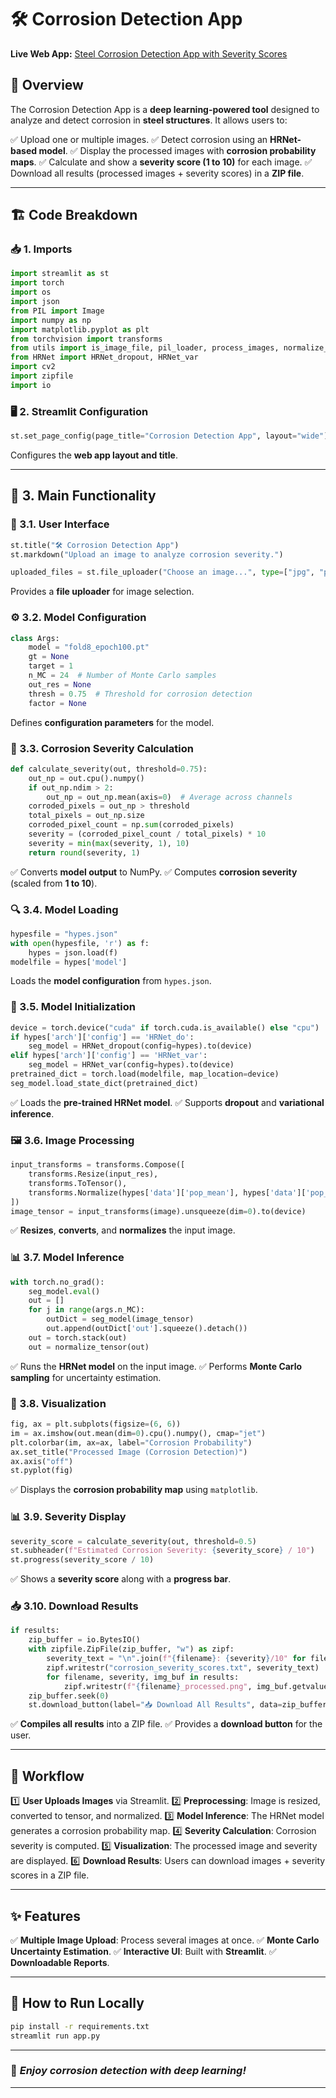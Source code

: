 # 🛠️ Corrosion Detection App

**Live Web App:** [Steel Corrosion Detection App with Severity Scores](https://huggingface.co/spaces/rey1995/Steel_Corrosion_Detection_App_with_Severity_Scores)

## 📌 Overview
The Corrosion Detection App is a **deep learning-powered tool** designed to analyze and detect corrosion in **steel structures**. It allows users to:

✅ Upload one or multiple images.
✅ Detect corrosion using an **HRNet-based model**.
✅ Display the processed images with **corrosion probability maps**.
✅ Calculate and show a **severity score (1 to 10)** for each image.
✅ Download all results (processed images + severity scores) in a **ZIP file**.

---
## 🏗️ Code Breakdown

### 📥 1. Imports
```python
import streamlit as st
import torch
import os
import json
from PIL import Image
import numpy as np
import matplotlib.pyplot as plt
from torchvision import transforms
from utils import is_image_file, pil_loader, process_images, normalize_tensor
from HRNet import HRNet_dropout, HRNet_var
import cv2
import zipfile
import io
```
### 🖥️ 2. Streamlit Configuration
```python
st.set_page_config(page_title="Corrosion Detection App", layout="wide")
```
Configures the **web app layout and title**.

---
## 🎯 3. Main Functionality

### 📂 3.1. User Interface
```python
st.title("🛠️ Corrosion Detection App")
st.markdown("Upload an image to analyze corrosion severity.")

uploaded_files = st.file_uploader("Choose an image...", type=["jpg", "png", "jpeg"], accept_multiple_files=True)
```
Provides a **file uploader** for image selection.

### ⚙️ 3.2. Model Configuration
```python
class Args:
    model = "fold8_epoch100.pt"
    gt = None
    target = 1
    n_MC = 24  # Number of Monte Carlo samples
    out_res = None
    thresh = 0.75  # Threshold for corrosion detection
    factor = None
```
Defines **configuration parameters** for the model.

### 🧮 3.3. Corrosion Severity Calculation
```python
def calculate_severity(out, threshold=0.75):
    out_np = out.cpu().numpy()
    if out_np.ndim > 2:
        out_np = out_np.mean(axis=0)  # Average across channels
    corroded_pixels = out_np > threshold
    total_pixels = out_np.size
    corroded_pixel_count = np.sum(corroded_pixels)
    severity = (corroded_pixel_count / total_pixels) * 10
    severity = min(max(severity, 1), 10)
    return round(severity, 1)
```
✅ Converts **model output** to NumPy.
✅ Computes **corrosion severity** (scaled from **1 to 10**).

### 🔍 3.4. Model Loading
```python
hypesfile = "hypes.json"
with open(hypesfile, 'r') as f:
    hypes = json.load(f)
modelfile = hypes['model']
```
Loads the **model configuration** from `hypes.json`.

### 🚀 3.5. Model Initialization
```python
device = torch.device("cuda" if torch.cuda.is_available() else "cpu")
if hypes['arch']['config'] == 'HRNet_do':
    seg_model = HRNet_dropout(config=hypes).to(device)
elif hypes['arch']['config'] == 'HRNet_var':
    seg_model = HRNet_var(config=hypes).to(device)
pretrained_dict = torch.load(modelfile, map_location=device)
seg_model.load_state_dict(pretrained_dict)
```
✅ Loads the **pre-trained HRNet model**.
✅ Supports **dropout** and **variational inference**.

### 🖼️ 3.6. Image Processing
```python
input_transforms = transforms.Compose([
    transforms.Resize(input_res),
    transforms.ToTensor(),
    transforms.Normalize(hypes['data']['pop_mean'], hypes['data']['pop_std0'])
])
image_tensor = input_transforms(image).unsqueeze(dim=0).to(device)
```
✅ **Resizes**, **converts**, and **normalizes** the input image.

### 📊 3.7. Model Inference
```python
with torch.no_grad():
    seg_model.eval()
    out = []
    for j in range(args.n_MC):
        outDict = seg_model(image_tensor)
        out.append(outDict['out'].squeeze().detach())
    out = torch.stack(out)
    out = normalize_tensor(out)
```
✅ Runs the **HRNet model** on the input image.
✅ Performs **Monte Carlo sampling** for uncertainty estimation.

### 🎨 3.8. Visualization
```python
fig, ax = plt.subplots(figsize=(6, 6))
im = ax.imshow(out.mean(dim=0).cpu().numpy(), cmap="jet")
plt.colorbar(im, ax=ax, label="Corrosion Probability")
ax.set_title("Processed Image (Corrosion Detection)")
ax.axis("off")
st.pyplot(fig)
```
✅ Displays the **corrosion probability map** using `matplotlib`.

### 📊 3.9. Severity Display
```python
severity_score = calculate_severity(out, threshold=0.5)
st.subheader(f"Estimated Corrosion Severity: {severity_score} / 10")
st.progress(severity_score / 10)
```
✅ Shows a **severity score** along with a **progress bar**.

### 📥 3.10. Download Results
```python
if results:
    zip_buffer = io.BytesIO()
    with zipfile.ZipFile(zip_buffer, "w") as zipf:
        severity_text = "\n".join(f"{filename}: {severity}/10" for filename, severity, _ in results)
        zipf.writestr("corrosion_severity_scores.txt", severity_text)
        for filename, severity, img_buf in results:
            zipf.writestr(f"{filename}_processed.png", img_buf.getvalue())
    zip_buffer.seek(0)
    st.download_button(label="📥 Download All Results", data=zip_buffer, file_name="corrosion_results.zip", mime="application/zip")
```
✅ **Compiles all results** into a ZIP file.
✅ Provides a **download button** for the user.

---
## 🔄 Workflow
1️⃣ **User Uploads Images** via Streamlit.
2️⃣ **Preprocessing**: Image is resized, converted to tensor, and normalized.
3️⃣ **Model Inference**: The HRNet model generates a corrosion probability map.
4️⃣ **Severity Calculation**: Corrosion severity is computed.
5️⃣ **Visualization**: The processed image and severity are displayed.
6️⃣ **Download Results**: Users can download images + severity scores in a ZIP file.

---
## ✨ Features
✅ **Multiple Image Upload**: Process several images at once.
✅ **Monte Carlo Uncertainty Estimation**.
✅ **Interactive UI**: Built with **Streamlit**.
✅ **Downloadable Reports**.

---
## 🚀 How to Run Locally
```bash
pip install -r requirements.txt
streamlit run app.py
```
---
### 🎉 *Enjoy corrosion detection with deep learning!*
---

